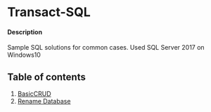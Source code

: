 # Transact-SQL

#### Description
Sample SQL solutions for common cases.
Used SQL Server 2017 on Windows10 

## Table of contents
1. [BasicCRUD](/BasicCRUD.sql)
1. [Rename Database](/RenameDatabase.sql)
